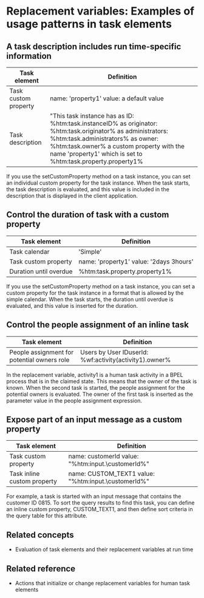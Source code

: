 <!-- image -->

# Replacement variables: Examples of usage patterns in task elements

## A task description includes run time-specific information

| Task element         | Definition                                                                                                                                                                                                                                                         |
|----------------------|--------------------------------------------------------------------------------------------------------------------------------------------------------------------------------------------------------------------------------------------------------------------|
| Task custom property | name: 'property1'  value: a default value                                                                                                                                                                                                                          |
| Task description     | "This task instance has   as ID: %htm:task.instanceID%  as originator: %htm:task.originator%  as administrators: %htm:task.administrators%  as owner: %htm:task.owner%  a custom property with the name 'property1'  which is set to %htm:task.property.property1% |

If you use the setCustomProperty method
on a task instance, you can set an individual custom property for
the task instance. When the task starts, the task description is evaluated,
and this value is included in the description that is displayed in
the client application.

## Control the duration of task with a custom property

| Task element           | Definition                               |
|------------------------|------------------------------------------|
| Task calendar          | 'Simple'                                 |
| Task custom property   | name: 'property1'  value: '2days 3hours' |
| Duration until overdue | %htm:task.property.property1%            |

If you use the setCustomProperty method
on a task instance, you can set a custom property for the task instance
in a format that is allowed by the simple calendar. When the task
starts, the duration until overdue is evaluated, and this value is
inserted for the duration.

## Control the people assignment of an inline task

| Task element                                | Definition                                             |
|---------------------------------------------|--------------------------------------------------------|
| People assignment for potential owners role | Users by User IDuserId: %wf:activity(activity1).owner% |

In the replacement variable, activity1 is
a human task activity in a BPEL process that is in the claimed state.
This means that the owner of the task is known. When the second task
is started, the people assignment for the potential owners is evaluated.
The owner of the first task is inserted as the parameter value in
the people assignment expression.

## Expose part of an input message as a custom property

| Task element                | Definition                                           |
|-----------------------------|------------------------------------------------------|
| Task custom property        | name: customerId  value: "%htm:input.\customerId%"   |
| Task inline custom property | name: CUSTOM\_TEXT1  value: "%htm:input.\customerId%" |

For example, a task is started with an input message that contains the customer ID 0815. To sort
the query results to find this task, you can define an inline custom property,
CUSTOM\_TEXT1, and then define sort criteria in the query table for this attribute.

## Related concepts

- Evaluation of task elements and their replacement variables at run time

## Related reference

- Actions that initialize or change replacement variables for human task elements
